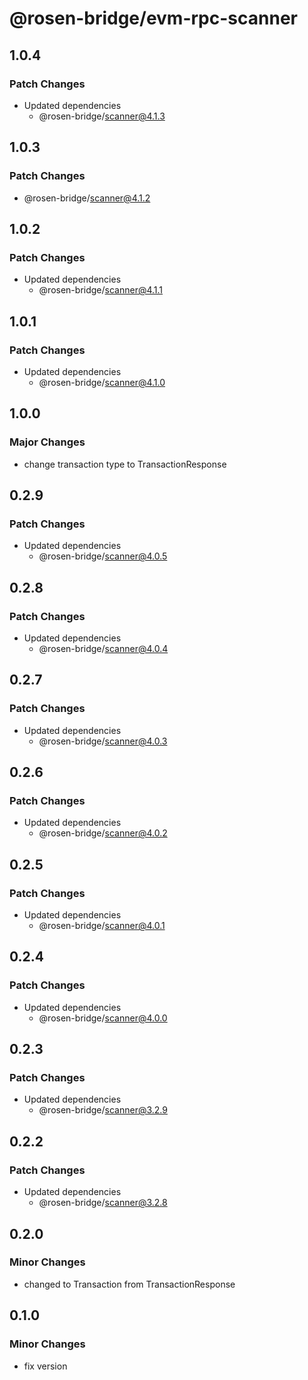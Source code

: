 # @rosen-bridge/evm-rpc-scanner

## 1.0.4

### Patch Changes

- Updated dependencies
  - @rosen-bridge/scanner@4.1.3

## 1.0.3

### Patch Changes

- @rosen-bridge/scanner@4.1.2

## 1.0.2

### Patch Changes

- Updated dependencies
  - @rosen-bridge/scanner@4.1.1

## 1.0.1

### Patch Changes

- Updated dependencies
  - @rosen-bridge/scanner@4.1.0

## 1.0.0

### Major Changes

- change transaction type to TransactionResponse

## 0.2.9

### Patch Changes

- Updated dependencies
  - @rosen-bridge/scanner@4.0.5

## 0.2.8

### Patch Changes

- Updated dependencies
  - @rosen-bridge/scanner@4.0.4

## 0.2.7

### Patch Changes

- Updated dependencies
  - @rosen-bridge/scanner@4.0.3

## 0.2.6

### Patch Changes

- Updated dependencies
  - @rosen-bridge/scanner@4.0.2

## 0.2.5

### Patch Changes

- Updated dependencies
  - @rosen-bridge/scanner@4.0.1

## 0.2.4

### Patch Changes

- Updated dependencies
  - @rosen-bridge/scanner@4.0.0

## 0.2.3

### Patch Changes

- Updated dependencies
  - @rosen-bridge/scanner@3.2.9

## 0.2.2

### Patch Changes

- Updated dependencies
  - @rosen-bridge/scanner@3.2.8

## 0.2.0

### Minor Changes

- changed to Transaction from TransactionResponse

## 0.1.0

### Minor Changes

- fix version
